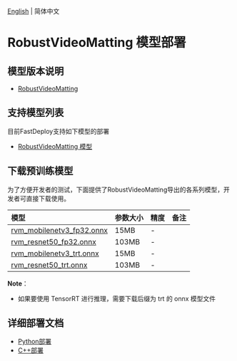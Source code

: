 [English](README_EN.md) | 简体中文
# RobustVideoMatting 模型部署

## 模型版本说明

- [RobustVideoMatting](https://github.com/PeterL1n/RobustVideoMatting/commit/81a1093)

## 支持模型列表

目前FastDeploy支持如下模型的部署

- [RobustVideoMatting 模型](https://github.com/PeterL1n/RobustVideoMatting)

## 下载预训练模型

为了方便开发者的测试，下面提供了RobustVideoMatting导出的各系列模型，开发者可直接下载使用。

| 模型                                                               | 参数大小    | 精度    | 备注 |
|:---------------------------------------------------------------- |:----- |:----- | :------ |
| [rvm_mobilenetv3_fp32.onnx](https://bj.bcebos.com/paddlehub/fastdeploy/rvm_mobilenetv3_fp32.onnx) | 15MB | - |
| [rvm_resnet50_fp32.onnx](https://bj.bcebos.com/paddlehub/fastdeploy/rvm_resnet50_fp32.onnx) | 103MB | - |
| [rvm_mobilenetv3_trt.onnx](https://bj.bcebos.com/paddlehub/fastdeploy/rvm_mobilenetv3_trt.onnx) | 15MB | - |
| [rvm_resnet50_trt.onnx](https://bj.bcebos.com/paddlehub/fastdeploy/rvm_resnet50_trt.onnx) | 103MB | - |

**Note**：
- 如果要使用 TensorRT 进行推理，需要下载后缀为 trt 的 onnx 模型文件

## 详细部署文档

- [Python部署](python)
- [C++部署](cpp)
